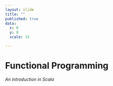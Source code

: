 ```yaml
---
layout: slide
title: ""
published: true
data:
  x: 0
  y: 0
  scale: 15

---
```


# Functional Programming #
_An introduction in Scala_
